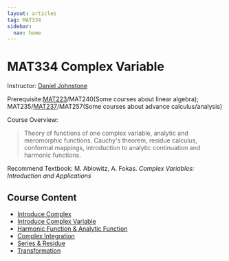 ```yaml
---
layout: articles
tag: MAT334
sidebar:
  nav: home
---
```


# MAT334 Complex Variable

Instructor: [Daniel Johnstone](http://www.math.utoronto.ca/cms/people/faculty/johnstone-daniel/)

Prerequisite:[MAT223](../MAT223/MAT223)/MAT240(Some courses about linear algebra); MAT235/[MAT237](../MAT237/MAT237)/MAT257(Some courses about advance calculus/analysis)

Course Overview: 

> Theory of functions of one complex variable, analytic and meromorphic functions. Cauchy's theorem, residue calculus, conformal mappings, introduction to analytic continuation and harmonic functions.

Recommend Textbook: M. Ablowitz, A. Fokas. *Complex Variables: Introduction and Applications*

## Course Content

- [Introduce Complex](IntroduceComplex)
- [Introduce Complex Variable]()
- [Harmonic Function & Analytic Function]()
- [Complex Integration]()
- [Series & Residue]()
- [Transformation]()